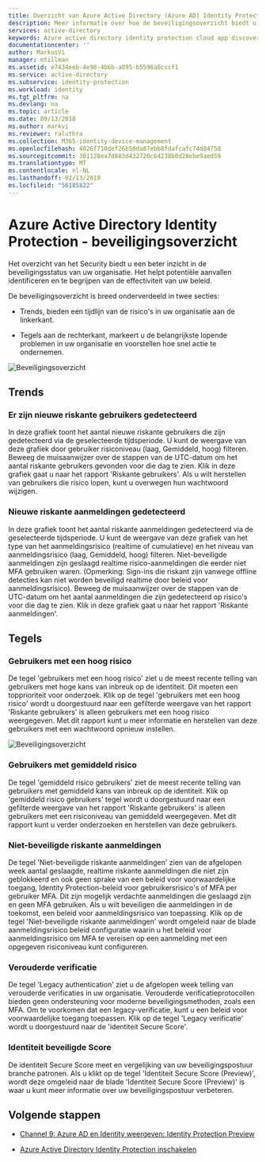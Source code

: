 ```yaml
---
title: Overzicht van Azure Active Directory (Azure AD) Identity Protection-beveiliging | Microsoft Docs
description: Meer informatie over hoe de beveiligingsoverzicht biedt u een beter inzicht in de beveiligingsstatus van uw organisatie.
services: active-directory
keywords: Azure active directory identity protection cloud app discovery, toepassingen, beveiliging, risico's, risiconiveau, beveiligingsproblemen, beveiligingsbeleid beheren
documentationcenter: ''
author: MarkusVi
manager: mtillman
ms.assetid: e7434eeb-4e98-4b6b-a895-b5598a6cccf1
ms.service: active-directory
ms.subservice: identity-protection
ms.workload: identity
ms.tgt_pltfrm: na
ms.devlang: na
ms.topic: article
ms.date: 09/13/2018
ms.author: markvi
ms.reviewer: raluthra
ms.collection: M365-identity-device-management
ms.openlocfilehash: 4026f710def26b50da87ebb8fdafcafc74d84758
ms.sourcegitcommit: 301128ea7d883d432720c64238b0d28ebe9aed59
ms.translationtype: MT
ms.contentlocale: nl-NL
ms.lasthandoff: 02/13/2019
ms.locfileid: "56185822"
---
```

# <a name="azure-active-directory-identity-protection---security-overview"></a>Azure Active Directory Identity Protection - beveiligingsoverzicht

Het overzicht van het Security biedt u een beter inzicht in de beveiligingsstatus van uw organisatie. Het helpt potentiële aanvallen identificeren en te begrijpen van de effectiviteit van uw beleid.

De beveiligingsoverzicht is breed onderverdeeld in twee secties:

- Trends, bieden een tijdlijn van de risico's in uw organisatie aan de linkerkant.

- Tegels aan de rechterkant, markeert u de belangrijkste lopende problemen in uw organisatie en voorstellen hoe snel actie te ondernemen.


![Beveiligingsoverzicht](./media/security-overview/01.png)
  
## <a name="trends"></a>Trends

### <a name="new-risky-users-detected"></a>Er zijn nieuwe riskante gebruikers gedetecteerd

In deze grafiek toont het aantal nieuwe riskante gebruikers die zijn gedetecteerd via de geselecteerde tijdsperiode. U kunt de weergave van deze grafiek door gebruiker risiconiveau (laag, Gemiddeld, hoog) filteren. Beweeg de muisaanwijzer over de stappen van de UTC-datum om het aantal riskante gebruikers gevonden voor die dag te zien. Klik in deze grafiek gaat u naar het rapport 'Riskante gebruikers'. Als u wilt herstellen van gebruikers die risico lopen, kunt u overwegen hun wachtwoord wijzigen.

### <a name="new-risky-sign-ins-detected"></a>Nieuwe riskante aanmeldingen gedetecteerd

In deze grafiek toont het aantal riskante aanmeldingen gedetecteerd via de geselecteerde tijdsperiode. U kunt de weergave van deze grafiek van het type van het aanmeldingsrisico (realtime of cumulatieve) en het niveau van aanmeldingsrisico (laag, Gemiddeld, hoog) filteren. Niet-beveiligde aanmeldingen zijn geslaagd realtime risico-aanmeldingen die eerder niet MFA gebruiken waren. (Opmerking: Sign-ins die riskant zijn vanwege offline detecties kan niet worden beveiligd realtime door beleid voor aanmeldingsrisico). Beweeg de muisaanwijzer over de stappen van de UTC-datum om het aantal aanmeldingen die zijn gedetecteerd op risico's voor die dag te zien. Klik in deze grafiek gaat u naar het rapport 'Riskante aanmeldingen'.

## <a name="tiles"></a>Tegels
 
### <a name="high-risk-users"></a>Gebruikers met een hoog risico

De tegel 'gebruikers met een hoog risico' ziet u de meest recente telling van gebruikers met hoge kans van inbreuk op de identiteit. Dit moeten een topprioriteit voor onderzoek. Klik op de tegel 'gebruikers met een hoog risico' wordt u doorgestuurd naar een gefilterde weergave van het rapport 'Riskante gebruikers' is alleen gebruikers met een hoog risico weergegeven. Met dit rapport kunt u meer informatie en herstellen van deze gebruikers met een wachtwoord opnieuw instellen.

![Beveiligingsoverzicht](./media/security-overview/02.png)


### <a name="medium-risk-users"></a>Gebruikers met gemiddeld risico
De tegel 'gemiddeld risico gebruikers' ziet de meest recente telling van gebruikers met gemiddeld kans van inbreuk op de identiteit. Klik op 'gemiddeld risico gebruikers' tegel wordt u doorgestuurd naar een gefilterde weergave van het rapport 'Riskante gebruikers' is alleen gebruikers met een risiconiveau van gemiddeld weergegeven. Met dit rapport kunt u verder onderzoeken en herstellen van deze gebruikers.

### <a name="unprotected-risky-sign-ins"></a>Niet-beveiligde riskante aanmeldingen

De tegel 'Niet-beveiligde riskante aanmeldingen' zien van de afgelopen week aantal geslaagde, realtime riskante aanmeldingen die niet zijn geblokkeerd en ook geen sprake van een beleid voor voorwaardelijke toegang, Identity Protection-beleid voor gebruikersrisico's of MFA per gebruiker MFA. Dit zijn mogelijk verdachte aanmeldingen die geslaagd zijn en geen MFA gebruiken. Als u wilt beveiligen die aanmeldingen in de toekomst, een beleid voor aanmeldingsrisico van toepassing. Klik op de tegel 'Niet-beveiligde riskante aanmeldingen' wordt omgeleid naar de blade aanmeldingsrisico beleid configuratie waarin u het beleid voor aanmeldingsrisico om MFA te vereisen op een aanmelding met een opgegeven risiconiveau kunt configureren.


### <a name="legacy-authentication"></a>Verouderde verificatie

De tegel 'Legacy authentication' ziet u de afgelopen week telling van verouderde verificaties in uw organisatie. Verouderde verificatieprotocollen bieden geen ondersteuning voor moderne beveiligingsmethoden, zoals een MFA. Om te voorkomen dat een legacy-verificatie, kunt u een beleid voor voorwaardelijke toegang toepassen. Klik op de tegel 'Legacy verificatie' wordt u doorgestuurd naar de 'identiteit Secure Score'.


### <a name="identity-secure-score"></a>Identiteit beveiligde Score

De identiteit Secure Score meet en vergelijking van uw beveiligingspostuur branche patronen. Als u klikt op de tegel 'Identiteit Secure Score (Preview)', wordt deze omgeleid naar de blade 'Identiteit Secure Score (Preview)' is waar u kunt meer informatie over uw beveiligingspostuur verbeteren.


## <a name="next-steps"></a>Volgende stappen

- [Channel 9: Azure AD en Identity weergeven: Identity Protection Preview](https://channel9.msdn.com/Series/Azure-AD-Identity/Azure-AD-and-Identity-Show-Identity-Protection-Preview)

- [Azure Active Directory Identity Protection inschakelen](enable.md)

